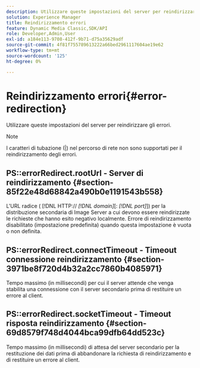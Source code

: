 ```yaml
---
description: Utilizzare queste impostazioni del server per reindirizzare gli errori.
solution: Experience Manager
title: Reindirizzamento errori
feature: Dynamic Media Classic,SDK/API
role: Developer,Admin,User
exl-id: a184e113-9708-412f-9b71-d75a35629adf
source-git-commit: 4f81f755789613222a66bed2961117604ae19e62
workflow-type: tm+mt
source-wordcount: '125'
ht-degree: 0%

---
```


# Reindirizzamento errori{#error-redirection}

Utilizzare queste impostazioni del server per reindirizzare gli errori.

>[!NOTE]
>
>I caratteri di tubazione (|) nel percorso di rete non sono supportati per il reindirizzamento degli errori.

## PS::errorRedirect.rootUrl - Server di reindirizzamento {#section-85f22e48d68842a490b0e1191543b558}

L&#39;URL radice ( [!DNL HTTP:// *[!DNL domain]*[: *[!DNL port]*]) per la distribuzione secondaria di Image Server a cui devono essere reindirizzate le richieste che hanno esito negativo localmente. Errore di reindirizzamento disabilitato (impostazione predefinita) quando questa impostazione è vuota o non definita.

## PS::errorRedirect.connectTimeout - Timeout connessione reindirizzamento {#section-3971be8f720d4b32a2cc7860b4085971}

Tempo massimo (in millisecondi) per cui il server attende che venga stabilita una connessione con il server secondario prima di restituire un errore al client.

## PS::errorRedirect.socketTimeout - Timeout risposta reindirizzamento {#section-69d8579f748d4044bca99dfb64dd523c}

Tempo massimo (in millisecondi) di attesa del server secondario per la restituzione dei dati prima di abbandonare la richiesta di reindirizzamento e di restituire un errore al client.
